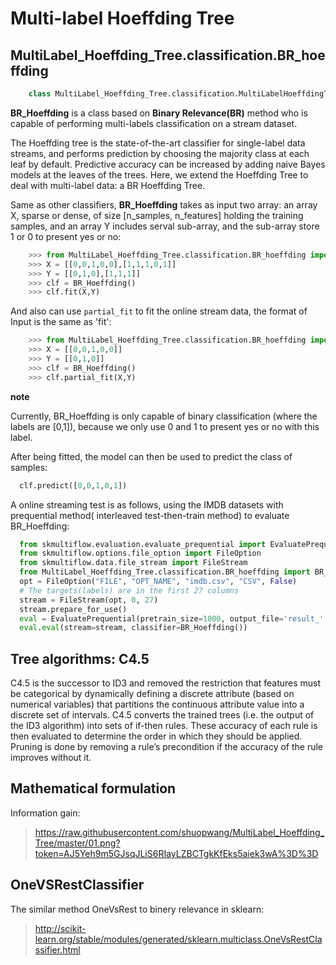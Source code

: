 # Multi-label Hoeffding Tree
## MultiLabel_Hoeffding_Tree.classification.BR_hoeffding
```py
    class MultiLabel_Hoeffding_Tree.classification.MultiLabelHoeffdingTree()
```
<b>BR_Hoeffding</b> is a class based on <b>Binary Relevance(BR)</b> method who is capable of performing multi-labels classification on a stream dataset.

The Hoeffding tree is the state-of-the-art classifier for single-label data streams, and performs prediction by choosing the majority class at each leaf by default. Predictive accuracy can be increased by adding naive Bayes models at the leaves of the trees. Here, we extend the Hoeffding Tree to deal with multi-label data: a BR Hoeffding Tree.

Same as other classifiers, <b>BR_Hoeffding</b> takes as input two array: an array X, sparse or dense, of size [n_samples, n_features] holding the training samples, and an array Y includes serval sub-array, and the sub-array store 1 or 0 to present yes or no:

```py
    >>> from MultiLabel_Hoeffding_Tree.classification.BR_hoeffding import BR_Hoeffding
    >>> X = [[0,0,1,0,0],[1,1,1,0,1]]
    >>> Y = [[0,1,0],[1,1,1]]
    >>> clf = BR_Hoeffding()
    >>> clf.fit(X,Y)
```
And also can use `partial_fit` to fit the online stream data, the format of Input is the same as 'fit':

```py
    >>> from MultiLabel_Hoeffding_Tree.classification.BR_hoeffding import BR_Hoeffding
    >>> X = [[0,0,1,0,0]]
    >>> Y = [[0,1,0]]
    >>> clf = BR_Hoeffding()
    >>> clf.partial_fit(X,Y)
```
  <b>note</b>

  Currently, BR_Hoeffding is only capable of binary classification (where the labels are [0,1]), because we only use 0 and 1 to present yes or no with this label.

After being fitted, the model can then be used to predict the class of samples:
```py
  clf.predict([0,0,1,0,1])
```
A online streaming test is as follows, using the IMDB datasets with prequential method( interleaved test-then-train method) to evaluate BR_Hoeffding:
```py
  from skmultiflow.evaluation.evaluate_prequential import EvaluatePrequential
  from skmultiflow.options.file_option import FileOption
  from skmultiflow.data.file_stream import FileStream
  from MultiLabel_Hoeffding_Tree.classification.BR_hoeffding import BR_Hoeffding
  opt = FileOption("FILE", "OPT_NAME", "imdb.csv", "CSV", False)
  # The targets(labels) are in the first 27 columns
  stream = FileStream(opt, 0, 27)
  stream.prepare_for_use()
  eval = EvaluatePrequential(pretrain_size=1000, output_file='result_' + dataset + '.csv', max_instances=10000, batch_size=1,n_wait=500, max_time=1000000000, task_type='multi_output', show_plot=False)
  eval.eval(stream=stream, classifier=BR_Hoeffding())
```

## Tree algorithms: C4.5
C4.5 is the successor to ID3 and removed the restriction that features must be categorical by dynamically defining a discrete attribute (based on numerical variables) that partitions the continuous attribute value into a discrete set of intervals. C4.5 converts the trained trees (i.e. the output of the ID3 algorithm) into sets of if-then rules. These accuracy of each rule is then evaluated to determine the order in which they should be applied. Pruning is done by removing a rule’s precondition if the accuracy of the rule improves without it.

## Mathematical formulation
Information gain:
> https://raw.githubusercontent.com/shuopwang/MultiLabel_Hoeffding_Tree/master/01.png?token=AJ5Yeh9m5GJsqJLiS6RIayLZBCTgkKfEks5aiek3wA%3D%3D

## OneVSRestClassifier
The similar method OneVsRest to binery relevance in sklearn:
> http://scikit-learn.org/stable/modules/generated/sklearn.multiclass.OneVsRestClassifier.html